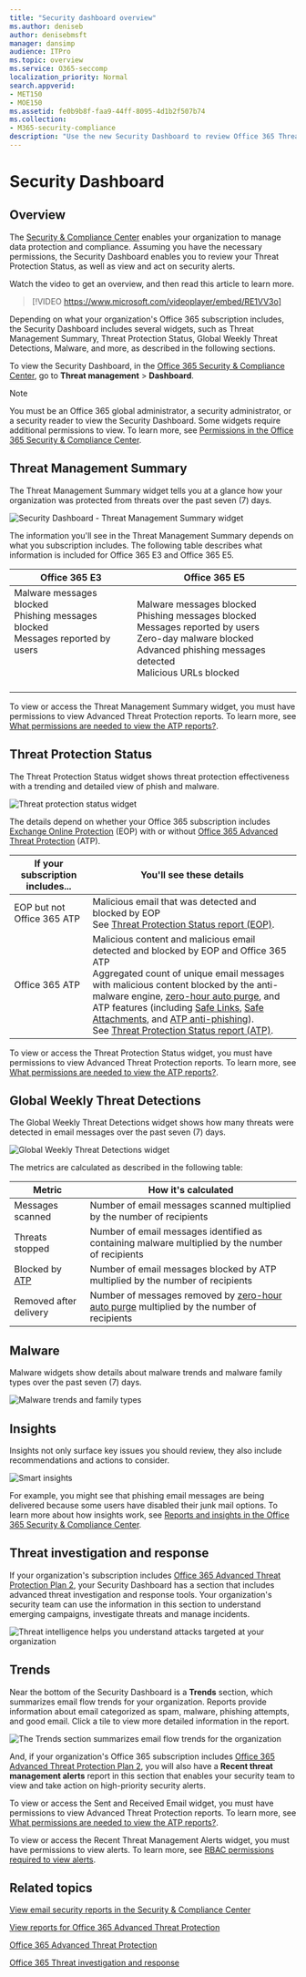 ```yaml
---
title: "Security dashboard overview"
ms.author: deniseb
author: denisebmsft
manager: dansimp
audience: ITPro
ms.topic: overview
ms.service: O365-seccomp
localization_priority: Normal
search.appverid:
- MET150
- MOE150
ms.assetid: fe0b9b8f-faa9-44ff-8095-4d1b2f507b74
ms.collection: 
- M365-security-compliance
description: "Use the new Security Dashboard to review Office 365 Threat Protection Status, and view and act on security alerts."
---
```


# Security Dashboard

## Overview

The [Security &amp; Compliance Center](go-to-the-securitycompliance-center.md) enables your organization to manage data protection and compliance. Assuming you have the necessary permissions, the Security Dashboard enables you to review your Threat Protection Status, as well as view and act on security alerts. 
  
Watch the video to get an overview, and then read this article to learn more.
  
> [!VIDEO https://www.microsoft.com/videoplayer/embed/RE1VV3o]
  
Depending on what your organization's Office 365 subscription includes, the Security Dashboard includes several widgets, such as Threat Management Summary, Threat Protection Status, Global Weekly Threat Detections, Malware, and more, as described in the following sections.
  
To view the Security Dashboard, in the [Office 365 Security &amp; Compliance Center](go-to-the-securitycompliance-center.md), go to **Threat management** \> **Dashboard**.
  
> [!NOTE]
> You must be an Office 365 global administrator, a security administrator, or a security reader to view the Security Dashboard. Some widgets require additional permissions to view. To learn more, see [Permissions in the Office 365 Security &amp; Compliance Center](permissions-in-the-security-and-compliance-center.md). 
  
## Threat Management Summary

The Threat Management Summary widget tells you at a glance how your organization was protected from threats over the past seven (7) days.

![Security Dashboard - Threat Management Summary widget](../media/SecDash-ThreatMgmtSummary.png)

The information you'll see in the Threat Management Summary depends on what you subscription includes. The following table describes what information is included for Office 365 E3 and Office 365 E5.


|Office 365 E3  |Office 365 E5  |
|---------|---------|
|Malware messages blocked<br/>Phishing messages blocked<br>Messages reported by users<br><br><br><br> |Malware messages blocked<br>Phishing messages blocked<br>Messages reported by users<br>Zero-day malware blocked<br>Advanced phishing messages detected<br>Malicious URLs blocked |

To view or access the Threat Management Summary widget, you must have permissions to view Advanced Threat Protection reports. To learn more, see [What permissions are needed to view the ATP reports?](view-reports-for-atp.md#what-permissions-are-needed-to-view-the-atp-reports). 

## Threat Protection Status

The Threat Protection Status widget shows threat protection effectiveness with a trending and detailed view of phish and malware. 

![Threat protection status widget](../media/tpswidget.png)

The details depend on whether your Office 365 subscription includes [Exchange Online Protection](exchange-online-protection-eop.md) (EOP) with or without [Office 365 Advanced Threat Protection](office-365-atp.md) (ATP).


|If your subscription includes... |You'll see these details |
|---------|---------|
|EOP but not Office 365 ATP     |Malicious email that was detected and blocked by EOP<br> See [Threat Protection Status report (EOP)](../../compliance/view-email-security-reports.md#threat-protection-status-report).| |
|Office 365 ATP |Malicious content and malicious email detected and blocked by EOP and Office 365 ATP<br>Aggregated count of unique email messages with malicious content blocked by the anti-malware engine, [zero-hour auto purge](zero-hour-auto-purge.md), and ATP features (including [Safe Links](atp-safe-links.md), [Safe Attachments](atp-safe-attachments.md), and [ATP anti-phishing](atp-anti-phishing.md)).<br>See [Threat Protection Status report (ATP)](view-reports-for-atp.md#threat-protection-status-report). | 

To view or access the Threat Protection Status widget, you must have permissions to view Advanced Threat Protection reports. To learn more, see [What permissions are needed to view the ATP reports?](view-reports-for-atp.md#what-permissions-are-needed-to-view-the-atp-reports). 

## Global Weekly Threat Detections
 
The Global Weekly Threat Detections widget shows how many threats were detected in email messages over the past seven (7) days.

![Global Weekly Threat Detections widget](../media/globalweeklythreatdetections.png)

The metrics are calculated as described in the following table:

|Metric  |How it's calculated  |
|---------|---------|
|Messages scanned |Number of email messages scanned multiplied by the number of recipients |
|Threats stopped  |Number of email messages identified as containing malware multiplied by the number of recipients |
|Blocked by [ATP](office-365-atp.md) |Number of email messages blocked by ATP multiplied by the number of recipients |
|Removed after delivery |Number of messages removed by [zero-hour auto purge](zero-hour-auto-purge.md) multiplied by the number of recipients |

## Malware

Malware widgets show details about malware trends and malware family types over the past seven (7) days.

![Malware trends and family types](../media/malwarewidgetatpe5.png)
 
## Insights

Insights not only surface key issues you should review, they also include recommendations and actions to consider. 

![Smart insights](../media/smartinsights.png)

For example, you might see that phishing email messages are being delivered because some users have disabled their junk mail options. To learn more about how insights work, see [Reports and insights in the Office 365 Security &amp; Compliance Center](reports-and-insights-in-security-and-compliance.md).
  
## Threat investigation and response

If your organization's subscription includes  [Office 365 Advanced Threat Protection Plan 2](office-365-ti.md), your Security Dashboard has a section that includes advanced threat investigation and response tools. Your organization's security team can use the information in this section to understand emerging campaigns, investigate threats and manage incidents. 
  
![Threat intelligence helps you understand attacks targeted at your organization](../media/threatintelwidget.png)
  
  
## Trends

Near the bottom of the Security Dashboard is a **Trends** section, which summarizes email flow trends for your organization. Reports provide information about email categorized as spam, malware, phishing attempts, and good email. Click a tile to view more detailed information in the report. 
  
![The Trends section summarizes email flow trends for the organization](../media/trends.png)
  
And, if your organization's Office 365 subscription includes [Office 365 Advanced Threat Protection Plan 2](office-365-ti.md), you will also have a **Recent threat management alerts** report in this section that enables your security team to view and take action on high-priority security alerts. 

To view or access the Sent and Received Email widget, you must have permissions to view Advanced Threat Protection reports. To learn more, see [What permissions are needed to view the ATP reports?](view-reports-for-atp.md#what-permissions-are-needed-to-view-the-atp-reports). 

To view or access the Recent Threat Management Alerts widget, you must have permissions to view alerts. To learn more, see [RBAC permissions required to view alerts](../../compliance/alert-policies.md#rbac-permissions-required-to-view-alerts).
  
## Related topics

[View email security reports in the Security &amp; Compliance Center](../../compliance/view-email-security-reports.md)
  
[View reports for Office 365 Advanced Threat Protection](view-reports-for-atp.md)
  
[Office 365 Advanced Threat Protection](office-365-atp.md)
  
[Office 365 Threat investigation and response](office-365-ti.md)
  


